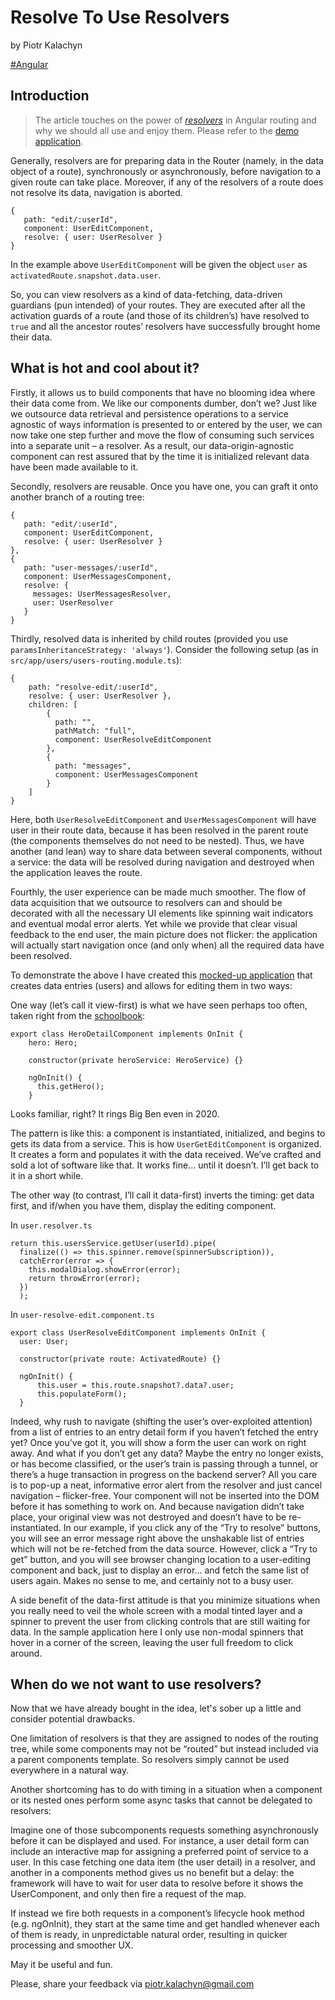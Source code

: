 # Resolve To Use Resolvers

by Piotr Kalachyn

[#Angular](https://angular.io/)

## Introduction

> The article touches on the power of [*resolvers*](https://angular.io/api/router/Resolve) in Angular routing and why we should all use and enjoy them.
Please refer to the [demo application](https://stackblitz.com/edit/ng-timely-data-pk-indexed-db).


Generally, resolvers are for preparing data in the Router (namely, in the data object of a route), synchronously or	asynchronously, before navigation to a given route can take place. Moreover, if any of the resolvers of a route does not resolve its data, navigation is aborted.

```
{
   path: "edit/:userId",
   component: UserEditComponent,
   resolve: { user: UserResolver }
}
```

In the example above `UserEditComponent` will be given the object `user` as `activatedRoute.snapshot.data.user`.

So, you can view resolvers as a kind of data-fetching, data-driven guardians (pun intended) of your routes. They are executed after all the activation guards of a route (and those of its children’s) have resolved to `true` and all the ancestor routes’ resolvers have successfully brought home their data.

## What is hot and cool about it?

Firstly, it allows us to build components that have no blooming idea where their data come from. We like our components dumber, don’t we? Just like we outsource data retrieval and persistence operations to a service agnostic of ways information is presented to or entered by the user, we can now take one step further and move the flow of consuming such services into a separate unit – a resolver. As a result, our data-origin-agnostic component can rest assured that by the time it is initialized relevant data have been made available to it.

Secondly, resolvers are reusable. Once you have one, you can graft it onto another branch of a routing tree:

```
{
   path: "edit/:userId",
   component: UserEditComponent,
   resolve: { user: UserResolver }
},
{
   path: "user-messages/:userId",
   component: UserMessagesComponent,
   resolve: {
     messages: UserMessagesResolver,
     user: UserResolver
   }
}
```

Thirdly, resolved data is inherited by child routes (provided you use `paramsInheritanceStrategy: 'always'`). Consider the following setup (as in `src/app/users/users-routing.module.ts`):

```
{
    path: "resolve-edit/:userId",
    resolve: { user: UserResolver },
    children: [
        {
          path: "",
          pathMatch: "full",
          component: UserResolveEditComponent
        },
        {
          path: "messages",
          component: UserMessagesComponent
        }
    ]
}
```

Here, both `UserResolveEditComponent` and `UserMessagesComponent` will have user in their route data, because it has been resolved in the parent route (the components themselves do not need to be nested). Thus, we have another (and lean) way to share data between several components, without a service: the data will be resolved during navigation and destroyed when the application leaves the route.

Fourthly, the user experience can be made much smoother. The flow of data acquisition that we outsource to resolvers can and should be decorated with all the necessary UI elements like spinning wait indicators and eventual modal error alerts. Yet while we provide that clear visual feedback to the end user, the main picture does not flicker: the application will actually start navigation once (and only when) all the required data have been resolved.

To demonstrate the above I have created this [mocked-up application](https://stackblitz.com/edit/ng-timely-data-pk-indexed-db) that creates data entries (users) and allows for editing them in two ways:

One way (let’s call it view-first) is what we have seen perhaps too often, taken right from the [schoolbook](
https://angular.io/tutorial/toh-pt6):

```
export class HeroDetailComponent implements OnInit {
    hero: Hero;

    constructor(private heroService: HeroService) {}

    ngOnInit() {
      this.getHero();
    }
```

Looks familiar, right? It rings Big Ben even in 2020.

The pattern is like this: a component is instantiated, initialized, and begins to gets its data from a service. This is how `UserGetEditComponent` is organized. It creates a form and populates it with the data received. We’ve crafted and sold a lot of software like that. It works fine... until it doesn’t. I’ll get back to it in a short while.

The other way (to contrast, I’ll call it data-first) inverts the timing: get data first, and if/when you have them, display the editing component.

In `user.resolver.ts`

```
return this.usersService.getUser(userId).pipe(
  finalize(() => this.spinner.remove(spinnerSubscription)),
  catchError(error => {
    this.modalDialog.showError(error);
    return throwError(error);
  })
  );
```
In `user-resolve-edit.component.ts`

```
export class UserResolveEditComponent implements OnInit {
  user: User;

  constructor(private route: ActivatedRoute) {}

  ngOnInit() {
      this.user = this.route.snapshot?.data?.user;
      this.populateForm();
  }
```

Indeed, why rush to navigate (shifting the user’s over-exploited attention) from a list of entries to an entry detail form if you haven’t fetched the entry yet? Once you’ve got it, you will show a form the user can work on right away. And what if you don’t get any data? Maybe the entry no longer exists, or has become classified, or the user’s train is passing through a tunnel, or there’s a huge transaction in progress on the backend server? All you care is to pop-up a neat, informative error alert from the resolver and just cancel navigation – flicker-free. Your component will not be inserted into the DOM before it has something to work on. And because navigation didn’t take place, your original view was not destroyed and doesn’t have to be re-instantiated. In our example, if you click any of the “Try to resolve” buttons, you will see an error message right above the unshakable list of entries which will not be re-fetched from the data source. However, click a “Try to get” button, and you will see browser changing location to a user-editing component and back, just to display an error… and fetch the same list of users again. Makes no sense to me, and certainly not to a busy user.

A side benefit of the data-first attitude is that you minimize situations when you really need to veil the whole screen with a modal tinted layer and a spinner to prevent the user from clicking controls that are still waiting for data. In the sample application here I only use non-modal spinners that hover in a corner of the screen, leaving the user full freedom to click around.

## When do we not want to use resolvers?

Now that we have already bought in the idea, let's sober up a little and consider potential drawbacks. 

One limitation of resolvers is that they are assigned to nodes of the routing tree, while some components may not be “routed” but instead included via a parent components template. So resolvers simply cannot be used everywhere in a natural way.

Another shortcoming has to do with timing in a situation when a component or its nested ones perform some async tasks that cannot be delegated to resolvers:

Imagine one of those subcomponents requests something asynchronously before it can be displayed and used. For instance, a user detail form can include an interactive map for assigning a preferred point of service to a user. In this case fetching one data item (the user detail) in a resolver, and another in a components method gives us no benefit but a delay: the framework will have to wait for user data to resolve before it shows the UserComponent, and only then fire a request of the map.

If instead we fire both requests in a component’s lifecycle hook method (e.g. ngOnInit), they start at the same time and get handled whenever each of them is ready, in unpredictable natural order, resulting in quicker processing and smoother UX.

May it be useful and fun.

Please, share your feedback via [piotr.kalachyn@gmail.com](piotr.kalachyn@gmail.com)
